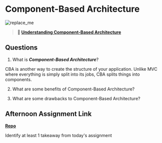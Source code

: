 # Component-Based Architecture

![replace_me](https://codeworks.blob.core.windows.net/public/assets/img/illustrations/placeholder.svg)

> **📖 [Understanding Component-Based Architecture](https://codeworksacademy.com/fs-student-guide/resources/wk6/01-Component-Based-Architecture)**

## Questions

1. What is ***Component-Based Architecture***?

CBA is another way to create the structure of your application. Unlike MVC where everything is simply split into its jobs, CBA splits things into components. 

2. What are some benefits of Component-Based Architecture?

3. What are some drawbacks to Component-Based Architecture?

## Afternoon Assignment Link

**[Repo](https://github.com/IsaacDuff/<ASSIGNMENT_REPO>)**

Identify at least 1 takeaway from today's assignment
